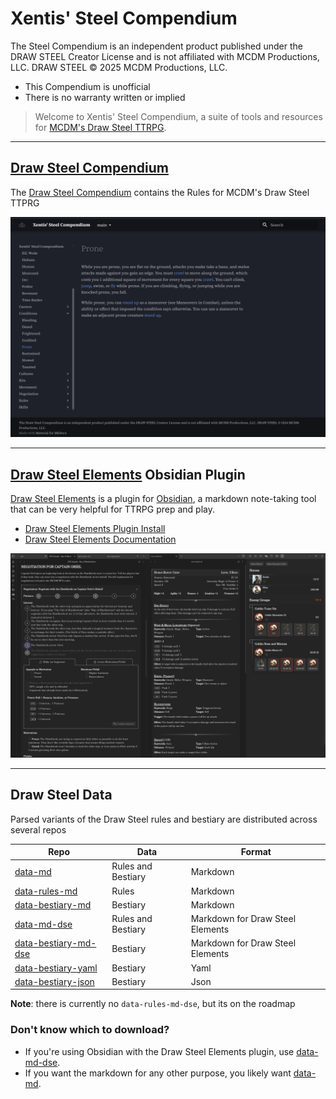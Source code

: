 # Xentis' Steel Compendium

The Steel Compendium is an independent product published under the DRAW STEEL Creator License and is not affiliated with MCDM Productions, LLC. DRAW STEEL © 2025 MCDM Productions, LLC.

- This Compendium is unofficial
- There is no warranty written or implied

> Welcome to Xentis' Steel Compendium, a suite of tools and resources for [MCDM's Draw Steel TTRPG](https://www.backerkit.com/c/projects/mcdm-productions/mcdm-rpg).

---

## [Draw Steel Compendium](./compendium)

The [Draw Steel Compendium](./compendium) contains the Rules for MCDM's Draw Steel TTPRG

![compendium.png](Media/compendium.png)

---

## [Draw Steel Elements](https://steelcompendium.io/draw-steel-elements/) Obsidian Plugin

[Draw Steel Elements](https://steelcompendium.io/draw-steel-elements/) is a plugin for [Obsidian](https://obsidian.md/), a markdown note-taking tool that can be very helpful for TTRPG prep and play.

- [Draw Steel Elements Plugin Install](https://obsidian.md/plugins?id=draw-steel-elements)
- [Draw Steel Elements Documentation](https://steelcompendium.io/draw-steel-elements/)

![elements screenshot](Media/elements.png)

--- 

## Draw Steel Data

Parsed variants of the Draw Steel rules and bestiary are distributed across several repos

| Repo                                                                            | Data               | Format                           |
|---------------------------------------------------------------------------------| ------------------ |----------------------------------|
| [data-md](https://github.com/SteelCompendium/data-md)                           | Rules and Bestiary | Markdown                         |
| [data-rules-md](https://github.com/SteelCompendium/data-rules-md)               | Rules              | Markdown                         |
| [data-bestiary-md](https://github.com/SteelCompendium/data-bestiary-md)         | Bestiary           | Markdown                         |
| [data-md-dse](https://github.com/SteelCompendium/data-md-dse)                   | Rules and Bestiary | Markdown for Draw Steel Elements |
| [data-bestiary-md-dse](https://github.com/SteelCompendium/data-bestiary-md-dse) | Bestiary           | Markdown for Draw Steel Elements |
| [data-bestiary-yaml](https://github.com/SteelCompendium/data-bestiary-yaml)     | Bestiary           | Yaml                             |
| [data-bestiary-json](https://github.com/SteelCompendium/data-bestiary-json)     | Bestiary           | Json                             |

**Note**: there is currently no `data-rules-md-dse`, but its on the roadmap

### Don't know which to download?

- If you're using Obsidian with the Draw Steel Elements plugin, use [data-md-dse](https://github.com/SteelCompendium/data-md-dse).  
- If you want the markdown for any other purpose, you likely want [data-md](https://github.com/SteelCompendium/data-md).
